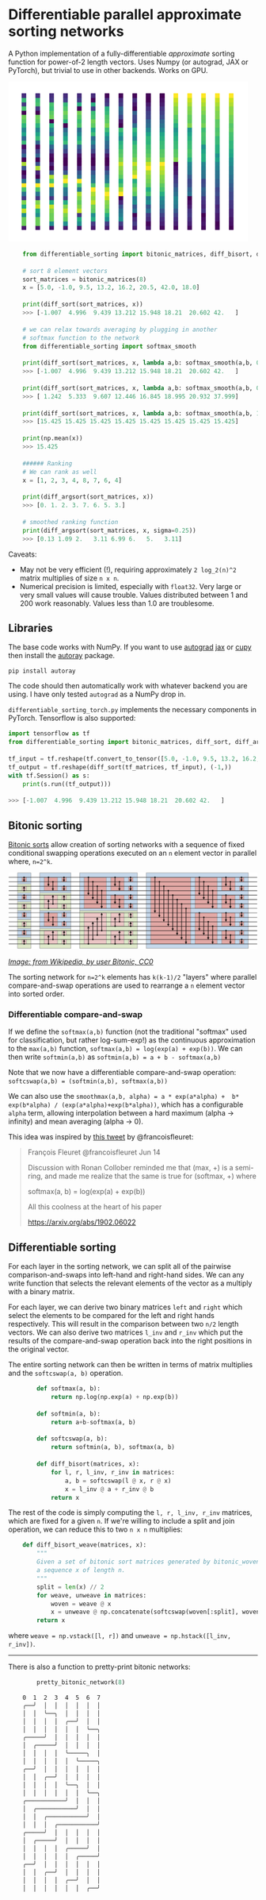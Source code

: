 # Differentiable parallel approximate sorting networks
A Python implementation of a fully-differentiable *approximate* sorting function for power-of-2 length vectors. Uses Numpy (or autograd, JAX or PyTorch), but trivial to use in other backends. Works on GPU. 

<img src="sorting_example.png">


      
        
```python
    from differentiable_sorting import bitonic_matrices, diff_bisort, diff_argsort

    # sort 8 element vectors
    sort_matrices = bitonic_matrices(8)
    x = [5.0, -1.0, 9.5, 13.2, 16.2, 20.5, 42.0, 18.0]

    print(diff_sort(sort_matrices, x)) 
    >>> [-1.007  4.996  9.439 13.212 15.948 18.21  20.602 42.   ]

    # we can relax towards averaging by plugging in another
    # softmax function to the network    
    from differentiable_sorting import softmax_smooth
    
    print(diff_sort(sort_matrices, x, lambda a,b: softmax_smooth(a,b, 0.0))) # as above
    >>> [-1.007  4.996  9.439 13.212 15.948 18.21  20.602 42.   ]

    print(diff_sort(sort_matrices, x, lambda a,b: softmax_smooth(a,b, 0.05))) # smoothed
    >>> [ 1.242  5.333  9.607 12.446 16.845 18.995 20.932 37.999]
        
    print(diff_sort(sort_matrices, x, lambda a,b: softmax_smooth(a,b, 1.0))) # relax completely to mean
    >>> [15.425 15.425 15.425 15.425 15.425 15.425 15.425 15.425]

    print(np.mean(x))
    >>> 15.425

    ###### Ranking
    # We can rank as well
    x = [1, 2, 3, 4, 8, 7, 6, 4]

    print(diff_argsort(sort_matrices, x))
    >>> [0. 1. 2. 3. 7. 6. 5. 3.]

    # smoothed ranking function
    print(diff_argsort(sort_matrices, x, sigma=0.25))
    >>> [0.13 1.09 2.   3.11 6.99 6.   5.   3.11]
```

Caveats:
* May not be very efficient (!), requiring approximately `2 log_2(n)^2` matrix multiplies of size `n x n`.
* Numerical precision is limited, especially with `float32`. Very large or very small values will cause trouble. Values distributed between 1 and 200 work reasonably. Values less than 1.0 are troublesome. 

## Libraries

The base code works with NumPy. If you want to use [autograd](https://github.com/HIPS/autograd) [jax](https://github.com/google/jax) or [cupy](https://cupy.chainer.org/) then install the [autoray](https://pypi.org/project/autoray/) package.

    pip install autoray

The code should then automatically work with whatever backend you are using. I have only tested `autograd` as a NumPy drop in. 

`differentiable_sorting_torch.py` implements the necessary components in PyTorch. Tensorflow is also supported:

```python 
import tensorflow as tf
from differentiable_sorting import bitonic_matrices, diff_sort, diff_argsort

tf_input = tf.reshape(tf.convert_to_tensor([5.0, -1.0, 9.5, 13.2, 16.2, 20.5, 42.0, 18.0], dtype=tf.float64), (-1,1))
tf_output = tf.reshape(diff_sort(tf_matrices, tf_input), (-1,))
with tf.Session() as s:    
    print(s.run((tf_output)))    

>>> [-1.007  4.996  9.439 13.212 15.948 18.21  20.602 42.   ]    
```


## Bitonic sorting

[Bitonic sorts](https://en.wikipedia.org/wiki/Bitonic_sorter) allow creation of sorting networks with a sequence of fixed conditional swapping operations executed on an `n` element vector in parallel where, `n=2^k`.

<img src="BitonicSort1.svg.png">

*[Image: from Wikipedia, by user Bitonic, CC0](https://en.wikipedia.org/wiki/Bitonic_sorter#/media/File:BitonicSort1.svg)*

The sorting network for `n=2^k` elements has `k(k-1)/2` "layers" where parallel compare-and-swap operations are used to rearrange a `n` element vector into sorted order.

### Differentiable compare-and-swap

If we define the `softmax(a,b)` function (not the traditional "softmax" used for classification, but rather log-sum-exp!) as the continuous approximation to the `max(a,b)` function, `softmax(a,b) = log(exp(a) + exp(b))`. We can then write `softmin(a,b)` as `softmin(a,b) = a + b - softmax(a,b)`

Note that we now have a differentiable compare-and-swap operation: `softcswap(a,b) = (softmin(a,b), softmax(a,b))`

We can also use the `smoothmax(a,b, alpha) = a * exp(a*alpha) +  b* exp(b*alpha) / (exp(a*alpha)+exp(b*alpha))`, which has a configurable `alpha` term, allowing interpolation between a hard maximum (alpha -> infinity) and mean averaging (alpha -> 0).

This idea was inspired by [this tweet](https://twitter.com/francoisfleuret/status/1139580698694733825) by @francoisfleuret:
> François Fleuret @francoisfleuret Jun 14
>
>Discussion with Ronan Collober reminded me that (max, +) is a semi-ring, and made me realize that the same is true for (softmax, +) where
>
>softmax(a, b) = log(exp(a) + exp(b))
>
>All this coolness at the heart of his paper 
>
>https://arxiv.org/abs/1902.06022 

## Differentiable sorting

For each layer in the sorting network, we can split all of the pairwise comparison-and-swaps into left-hand and right-hand sides. We can any write function that selects the relevant elements of the vector as a multiply with a binary matrix.

For each layer, we can derive two binary matrices `left` and `right` which select the elements to be compared for the left and right hands respectively. This will result in the comparison between two `n/2` length vectors. We can also derive two matrices `l_inv` and `r_inv` which put the results of the compare-and-swap operation back into the right positions in the original vector.

The entire sorting network can then be written in terms of matrix multiplies and the `softcswap(a, b)` operation.

```python
        def softmax(a, b):
            return np.log(np.exp(a) + np.exp(b))

        def softmin(a, b):
            return a+b-softmax(a, b)

        def softcswap(a, b):
            return softmin(a, b), softmax(a, b)

        def diff_bisort(matrices, x):   
            for l, r, l_inv, r_inv in matrices:
                a, b = softcswap(l @ x, r @ x)
                x = l_inv @ a + r_inv @ b
            return x
```

The rest of the code is simply computing the `l, r, l_inv, r_inv` matrices, which are fixed for a given `n`. If we're willing to include a split and join operation, we can reduce this to two `n x n` multiplies:


```python
    def diff_bisort_weave(matrices, x):
        """
        Given a set of bitonic sort matrices generated by bitonic_woven_matrices(n), sort 
        a sequence x of length n.
        """
        split = len(x) // 2
        for weave, unweave in matrices:
            woven = weave @ x
            x = unweave @ np.concatenate(softcswap(woven[:split], woven[split:]))
        return x
```

where `weave = np.vstack([l, r])` and `unweave = np.hstack([l_inv, r_inv])`.

---

There is also a function to pretty-print bitonic networks:

```python
        pretty_bitonic_network(8)
```

        0  1  2  3  4  5  6  7 
        ╭──╯  │  │  │  │  │  │ 
        │  │  ╰──╮  │  │  │  │ 
        │  │  │  │  ╭──╯  │  │ 
        │  │  │  │  │  │  ╰──╮ 
        ╭─────╯  │  │  │  │  │ 
        │  ╭─────╯  │  │  │  │ 
        │  │  │  │  ╰─────╮  │ 
        │  │  │  │  │  ╰─────╮ 
        ╭──╯  │  │  │  │  │  │ 
        │  │  ╭──╯  │  │  │  │ 
        │  │  │  │  ╰──╮  │  │ 
        │  │  │  │  │  │  ╰──╮ 
        ╭───────────╯  │  │  │ 
        │  ╭───────────╯  │  │ 
        │  │  ╭───────────╯  │ 
        │  │  │  ╭───────────╯ 
        ╭─────╯  │  │  │  │  │ 
        │  ╭─────╯  │  │  │  │ 
        │  │  │  │  ╭─────╯  │ 
        │  │  │  │  │  ╭─────╯ 
        ╭──╯  │  │  │  │  │  │ 
        │  │  ╭──╯  │  │  │  │ 
        │  │  │  │  ╭──╯  │  │ 
        │  │  │  │  │  │  ╭──╯ 